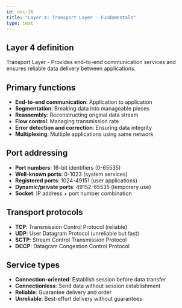 ```yaml
---
id: osi-16
title: "Layer 4: Transport Layer - Fundamentals"
type: text
---
```



## Layer 4 definition

Transport Layer - Provides end-to-end communication services and ensures reliable data delivery between applications.

## Primary functions

- **End-to-end communication**: Application to application
- **Segmentation**: Breaking data into manageable pieces
- **Reassembly**: Reconstructing original data stream
- **Flow control**: Managing transmission rate
- **Error detection and correction**: Ensuring data integrity
- **Multiplexing**: Multiple applications using same network

## Port addressing

- **Port numbers**: 16-bit identifiers (0-65535)
- **Well-known ports**: 0-1023 (system services)
- **Registered ports**: 1024-49151 (user applications)
- **Dynamic/private ports**: 49152-65535 (temporary use)
- **Socket**: IP address + port number combination

## Transport protocols

- **TCP**: Transmission Control Protocol (reliable)
- **UDP**: User Datagram Protocol (unreliable but fast)
- **SCTP**: Stream Control Transmission Protocol
- **DCCP**: Datagram Congestion Control Protocol

## Service types

- **Connection-oriented**: Establish session before data transfer
- **Connectionless**: Send data without session establishment
- **Reliable**: Guarantee delivery and order
- **Unreliable**: Best-effort delivery without guarantees